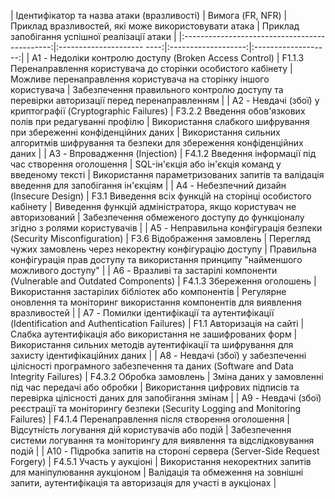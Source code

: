 | Ідентифікатор та назва атаки (вразливості) | Вимога (FR, NFR) | Приклад вразливостей, які може використовувати атака | Приклад запобігання успішної реалізації атаки |
|:---------------------------------------------:|:--------------------- ----:|:-------------------:|:-------------------:|
| A1 - Недоліки контролю доступу (Broken Access Control) | F1.1.3 Перенаправлення користувача до сторінки особистого кабінету | Можливе перенаправлення користувача на сторінку іншого користувача | Забезпечення правильного контролю доступу та перевірки авторизації перед перенаправленням |
| A2 - Невдачі (збої) у криптографії (Cryptographic Failures) | F3.2.2 Введення обов'язкових полів при редагуванні профілю | Використання слабкого шифрування при збереженні конфіденційних даних | Використання сильних алгоритмів шифрування та безпеки для збереження конфіденційних даних |
| A3 - Впровадження (Injection) | F4.1.2 Введення інформації під час створення оголошення | SQL-ін'єкція або ін'єкція команд у введеному тексті | Використання параметризованих запитів та валідація введення для запобігання ін'єкціям |
| A4 - Небезпечний дизайн (Insecure Design) | F3.1 Виведення всіх функцій на сторінці особистого кабінету | Виведення функцій адміністратора, якщо користувач не авторизований | Забезпечення обмеженого доступу до функціоналу згідно з ролями користувачів |
| A5 - Неправильна конфігурація безпеки (Security Misconfiguration) | F3.6 Відображення замовлень | Перегляд чужих замовлень через некоректну конфігурацію доступу | Правильна конфігурація прав доступу та використання принципу "найменшого можливого доступу" |
| A6 - Вразливі та застарілі компоненти (Vulnerable and Outdated Components) | F4.1.3 Збереження оголошень | Використання застарілих бібліотек або компонентів | Регулярне оновлення та моніторинг використання компонентів для виявлення вразливостей |
| A7 - Помилки ідентифікації та аутентифікації (Identification and Authentication Failures) | F1.1 Авторизація на сайті | Слабка аутентифікація або використання не зашифрованих форм | Використання сильних методів аутентифікації та шифрування для захисту ідентифікаційних даних |
| A8 - Невдачі (збої) у забезпеченні цілісності програмного забезпечення та даних (Software and Data Integrity Failures) | F4.3.2 Обробка замовлень | Зміна даних у замовленні під час передачі або обробки | Використання цифрових підписів та перевірка цілісності даних для запобігання змінам |
| A9 - Невдачі (збої) реєстрації та моніторингу безпеки (Security Logging and Monitoring Failures) | F4.1.4 Перенаправлення після створення оголошення | Відсутність логування дій користувачів або подій | Забезпечення системи логування та моніторингу для виявлення та відслідковування подій |
| A10 - Підробка запитів на стороні сервера (Server-Side Request Forgery) | F4.5.1 Участь у аукціоні | Використання некоректних запитів для маніпулювання аукціоном | Валідація та обмеження на зовнішні запити, аутентифікація та авторизація для участі в аукціонах |
